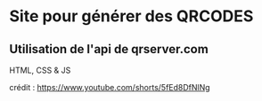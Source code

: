 # Site pour générer des QRCODES

## Utilisation de l'api de qrserver.com


HTML, CSS & JS

crédit : https://www.youtube.com/shorts/5fEd8DfNlNg 
